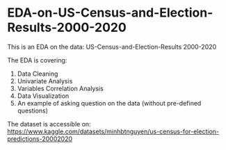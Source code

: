 # EDA-on-US-Census-and-Election-Results-2000-2020

This is an EDA on the data: US-Census-and-Election-Results 2000-2020

The EDA is covering:
  1. Data Cleaning
  2. Univariate Analysis
  3. Variables Correlation Analysis
  4. Data Visualization
  5. An example of asking question on the data (without pre-defined questions)

The dataset is accessible on: https://www.kaggle.com/datasets/minhbtnguyen/us-census-for-election-predictions-20002020
